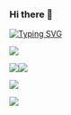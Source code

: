 ### Hi there 👋

[![Typing SVG](https://readme-typing-svg.herokuapp.com?color=%2336BCF7&lines=Computer+science+student)](https://evgenyyushko.github.io/)


<!--[![Readme Card](https://github-readme-stats.vercel.app/api/pin/?username=EvgenyYushko&repo=MyBankAppWinForms)](https://github.com/anuraghazra/github-readme-stats)-->

![](https://github-profile-summary-cards.vercel.app/api/cards/profile-details?username=EvgenyYushko&theme=solarized_dark)

![](https://github-profile-summary-cards.vercel.app/api/cards/most-commit-language?username=EvgenyYushko&theme=solarized_dark)![](https://github-profile-summary-cards.vercel.app/api/cards/repos-per-language?username=EvgenyYushko&theme=solarized_dark)

![](https://github-profile-summary-cards.vercel.app/api/cards/stats?username=EvgenyYushko&theme=solarized_dark)

![](https://github-profile-summary-cards.vercel.app/api/cards/productive-time?username=EvgenyYushko&theme=solarized_dark)


<!--
![Jokes Card](https://readme-jokes.vercel.app/api)
**EvgenyYushko/EvgenyYushko** is a ✨ _special_ ✨ repository because its `README.md` (this file) appears on your GitHub profile.

Here are some ideas to get you started:

- 🔭 I’m currently working on ...
- 🌱 I’m currently learning ...
- 👯 I’m looking to collaborate on ...
- 🤔 I’m looking for help with ...
- 💬 Ask me about ...
- 📫 How to reach me: ...
- 😄 Pronouns: ...
- ⚡ Fun fact: ...
-->
